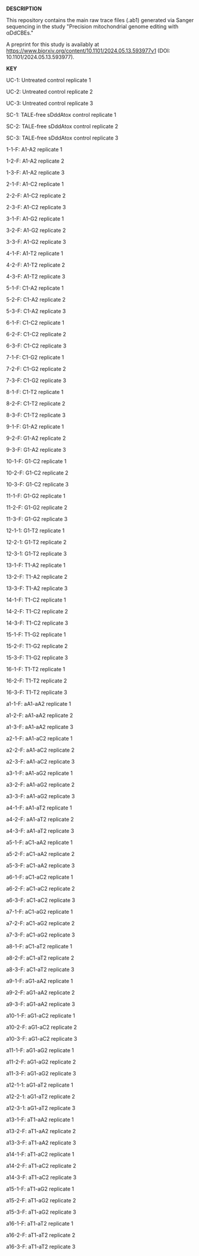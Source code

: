 **DESCRIPTION**

This repository contains the main raw trace files (.ab1) generated via Sanger sequencing in the study "Precision mitochondrial genome editing with αDdCBEs." 

A preprint for this study is availably at https://www.biorxiv.org/content/10.1101/2024.05.13.593977v1 (DOI: 10.1101/2024.05.13.593977).

**KEY**

UC-1: Untreated control replicate 1

UC-2: Untreated control replicate 2

UC-3: Untreated control replicate 3

SC-1: TALE-free sDddAtox control replicate 1

SC-2: TALE-free sDddAtox control replicate 2

SC-3: TALE-free sDddAtox control replicate 3

1-1-F: A1-A2 replicate 1

1-2-F: A1-A2 replicate 2

1-3-F: A1-A2 replicate 3

2-1-F: A1-C2 replicate 1

2-2-F: A1-C2 replicate 2

2-3-F: A1-C2 replicate 3

3-1-F: A1-G2 replicate 1

3-2-F: A1-G2 replicate 2

3-3-F: A1-G2 replicate 3

4-1-F: A1-T2 replicate 1

4-2-F: A1-T2 replicate 2

4-3-F: A1-T2 replicate 3

5-1-F: C1-A2 replicate 1

5-2-F: C1-A2 replicate 2

5-3-F: C1-A2 replicate 3

6-1-F: C1-C2 replicate 1

6-2-F: C1-C2 replicate 2

6-3-F: C1-C2 replicate 3

7-1-F: C1-G2 replicate 1

7-2-F: C1-G2 replicate 2

7-3-F: C1-G2 replicate 3

8-1-F: C1-T2 replicate 1

8-2-F: C1-T2 replicate 2

8-3-F: C1-T2 replicate 3

9-1-F: G1-A2 replicate 1

9-2-F: G1-A2 replicate 2

9-3-F: G1-A2 replicate 3

10-1-F: G1-C2 replicate 1

10-2-F: G1-C2 replicate 2

10-3-F: G1-C2 replicate 3

11-1-F: G1-G2 replicate 1

11-2-F: G1-G2 replicate 2

11-3-F: G1-G2 replicate 3

12-1-1: G1-T2 replicate 1

12-2-1: G1-T2 replicate 2

12-3-1: G1-T2 replicate 3

13-1-F: T1-A2 replicate 1

13-2-F: T1-A2 replicate 2

13-3-F: T1-A2 replicate 3

14-1-F: T1-C2 replicate 1

14-2-F: T1-C2 replicate 2

14-3-F: T1-C2 replicate 3

15-1-F: T1-G2 replicate 1

15-2-F: T1-G2 replicate 2

15-3-F: T1-G2 replicate 3

16-1-F: T1-T2 replicate 1

16-2-F: T1-T2 replicate 2

16-3-F: T1-T2 replicate 3

a1-1-F: aA1-aA2 replicate 1

a1-2-F: aA1-aA2 replicate 2

a1-3-F: aA1-aA2 replicate 3

a2-1-F: aA1-aC2 replicate 1

a2-2-F: aA1-aC2 replicate 2

a2-3-F: aA1-aC2 replicate 3

a3-1-F: aA1-aG2 replicate 1

a3-2-F: aA1-aG2 replicate 2

a3-3-F: aA1-aG2 replicate 3

a4-1-F: aA1-aT2 replicate 1

a4-2-F: aA1-aT2 replicate 2

a4-3-F: aA1-aT2 replicate 3

a5-1-F: aC1-aA2 replicate 1

a5-2-F: aC1-aA2 replicate 2

a5-3-F: aC1-aA2 replicate 3

a6-1-F: aC1-aC2 replicate 1

a6-2-F: aC1-aC2 replicate 2

a6-3-F: aC1-aC2 replicate 3

a7-1-F: aC1-aG2 replicate 1

a7-2-F: aC1-aG2 replicate 2

a7-3-F: aC1-aG2 replicate 3

a8-1-F: aC1-aT2 replicate 1

a8-2-F: aC1-aT2 replicate 2

a8-3-F: aC1-aT2 replicate 3

a9-1-F: aG1-aA2 replicate 1

a9-2-F: aG1-aA2 replicate 2

a9-3-F: aG1-aA2 replicate 3

a10-1-F: aG1-aC2 replicate 1

a10-2-F: aG1-aC2 replicate 2

a10-3-F: aG1-aC2 replicate 3

a11-1-F: aG1-aG2 replicate 1

a11-2-F: aG1-aG2 replicate 2

a11-3-F: aG1-aG2 replicate 3

a12-1-1: aG1-aT2 replicate 1

a12-2-1: aG1-aT2 replicate 2

a12-3-1: aG1-aT2 replicate 3

a13-1-F: aT1-aA2 replicate 1

a13-2-F: aT1-aA2 replicate 2

a13-3-F: aT1-aA2 replicate 3

a14-1-F: aT1-aC2 replicate 1

a14-2-F: aT1-aC2 replicate 2

a14-3-F: aT1-aC2 replicate 3

a15-1-F: aT1-aG2 replicate 1

a15-2-F: aT1-aG2 replicate 2

a15-3-F: aT1-aG2 replicate 3

a16-1-F: aT1-aT2 replicate 1

a16-2-F: aT1-aT2 replicate 2

a16-3-F: aT1-aT2 replicate 3
